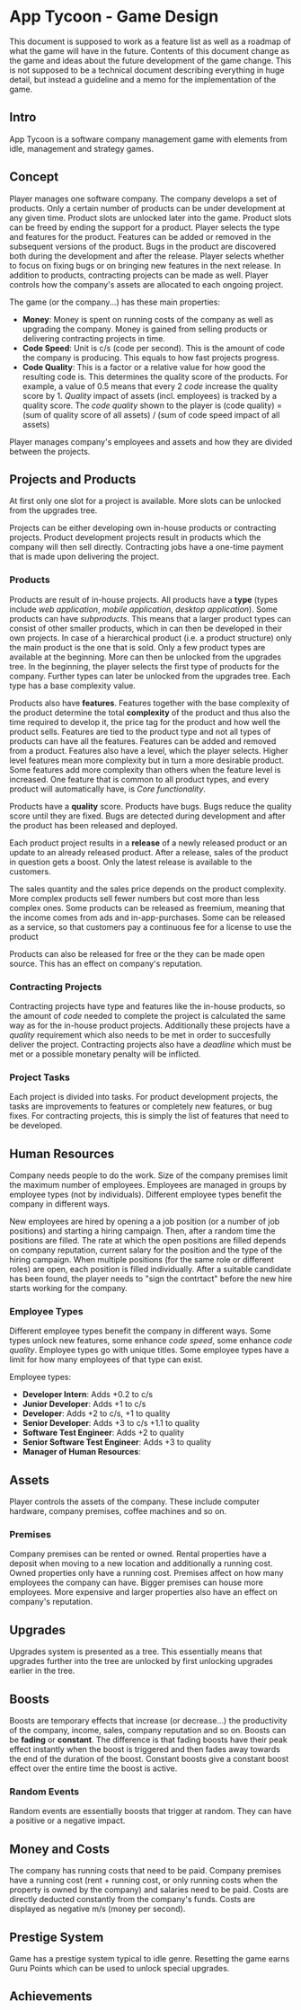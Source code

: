 # App Tycoon - Game Design
This document is supposed to work as a feature list as well as a roadmap of what the game will have in the future. Contents of this document change as the game and ideas about the future development of the game change. This is not supposed to be a technical document describing everything in huge detail, but instead a guideline and a memo for the implementation of the game.

## Intro
App Tycoon is a software company management game with elements from idle, management and strategy games.

## Concept
Player manages one software company. The company develops a set of products. Only a certain number of products can be under development at any given time. Product slots are unlocked later into the game. Product slots can be freed by ending the support for a product. Player selects the type and features for the product. Features can be added or removed in the subsequent versions of the product. Bugs in the product are discovered both during the development and after the release. Player selects whether to focus on fixing bugs or on bringing new features in the next release. In addition to products, contracting projects can be made as well. Player controls how the company's assets are allocated to each ongoing project.

The game (or the company...) has these main properties:
*   __Money__: Money is spent on running costs of the company as well as upgrading the company. Money is gained from selling products or delivering contracting projects in time.
*   __Code Speed__: Unit is c/s (code per second). This is the amount of code the company is producing. This equals to how fast projects progress.
*   __Code Quality__: This is a factor or a relative value for how good the resulting code is. This determines the quality score of the products. For example, a value of 0.5 means that every 2 _code_ increase the quality score by 1. _Quality_ impact of assets (incl. employees) is tracked by a quality score. The _code quality_ shown to the player is
        (code quality) = (sum of quality score of all assets) / (sum of code speed impact of all assets)

Player manages company's employees and assets and how they are divided between the projects.

## Projects and Products
At first only one slot for a project is available. More slots can be unlocked from the upgrades tree.

Projects can be either developing own in-house products or contracting projects. Product development projects result in products which the company will then sell directly. Contracting jobs have a one-time payment that is made upon delivering the project.

### Products
Products are result of in-house projects. All products have a __type__ (types include _web application_, _mobile application_, _desktop application_). Some products can have _subproducts_. This means that a larger product types can consist of other smaller products, which in can then be developed in their own projects. In case of a hierarchical product (i.e. a product structure) only the main product is the one that is sold. Only a few product types are available at the beginning. More can then be unlocked from the upgrades tree. In the beginning, the player selects the first type of products for the company. Further types can later be unlocked from the upgrades tree. Each type has a base complexity value.

Products also have __features__. Features together with the base complexity of the product determine the total __complexity__ of the product and thus also the time required to develop it, the price tag for the product and how well the product sells. Features are tied to the product type and not all types of products can have all the features. Features can be added and removed from a product. Features also have a level, which the player selects. Higher level features mean more complexity but in turn a more desirable product. Some features add more complexity than others when the feature level is increased. One feature that is common to all product types, and every product will automatically have, is _Core functionality_.

Products have a __quality__ score. Products have bugs. Bugs reduce the quality score until they are fixed. Bugs are detected during development and after the product has been released and deployed.

Each product project results in a __release__ of a newly released product or an update to an already released product. After a release, sales of the product in question gets a boost. Only the latest release is available to the customers.

The sales quantity and the sales price depends on the product complexity. More complex products sell fewer numbers but cost more than less complex ones. Some products can be released as freemium, meaning that the income comes from ads and in-app-purchases. Some can be released as a service, so that customers pay a continuous fee for a license to use the product

Products can also be released for free or the they can be made open source. This has an effect on company's reputation.

### Contracting Projects
Contracting projects have type and features like the in-house products, so the amount of _code_ needed to complete the project is calculated the same way as for the in-house product projects. Additionally these projects have a _quality_ requirement which also needs to be met in order to succesfully deliver the project. Contracting projects also have a _deadline_ which must be met or a possible monetary penalty will be inflicted.

### Project Tasks
Each project is divided into tasks. For product development projects, the tasks are improvements to features or completely new features, or bug fixes. For contracting projects, this is simply the list of features that need to be developed.

## Human Resources
Company needs people to do the work. Size of the company premises limit the maximum number of employees. Employees are managed in groups by employee types (not by individuals). Different employee types benefit the company in different ways.

New employees are hired by opening a a job position (or a number of job positions) and starting a hiring campaign. Then, after a random time the positions are filled. The rate at which the open positions are filled depends on company reputation, current salary for the position and the type of the hiring campaign. When multiple positions (for the same role or different roles) are open, each position is filled individually. After a suitable candidate has been found, the player needs to "sign the contrtact" before the new hire starts working for the company.

### Employee Types
Different employee types benefit the company in different ways. Some types unlock new features, some enhance _code speed_, some enhance _code quality_. Employee types go with unique titles. Some employee types have a limit for how many employees of that type can exist.

Employee types:
*   __Developer Intern__: Adds +0.2 to c/s
*   __Junior Developer__: Adds +1 to c/s
*   __Developer__: Adds +2 to c/s, +1 to quality
*   __Senior Developer__: Adds +3 to c/s +1.1 to quality
*   __Software Test Engineer__: Adds +2 to quality
*   __Senior Software Test Engineer__: Adds +3 to quality
*   __Manager of Human Resources__:

## Assets
Player controls the assets of the company. These include computer hardware, company premises, coffee machines and so on.

### Premises
Company premises can be rented or owned. Rental properties have a deposit when moving to a new location and additionally a running cost. Owned properties only have a running cost. Premises affect on how many employees the company can have. Bigger premises can house more employees. More expensive and larger properties also have an effect on company's reputation.

## Upgrades
Upgrades system is presented as a tree. This essentially means that upgrades further into the tree are unlocked by first unlocking upgrades earlier in the tree.

## Boosts
Boosts are temporary effects that increase (or decrease...) the productivity of the company, income, sales, company reputation and so on. Boosts can be __fading__ or __constant__. The difference is that fading boosts have their peak effect instantly when the boost is triggered and then fades away towards the end of the duration of the boost. Constant boosts give a constant boost effect over the entire time the boost is active.

### Random Events
Random events are essentially boosts that trigger at random. They can have a positive or a negative impact.

## Money and Costs
The company has running costs that need to be paid. Company premises have a running cost (rent + running cost, or only running costs when the property is owned by the company) and salaries need to be paid. Costs are directly deducted constantly from the company's funds. Costs are displayed as negative m/s (money per second).

## Prestige System
Game has a prestige system typical to idle genre. Resetting the game earns Guru Points which can be used to unlock special upgrades.

## Achievements

